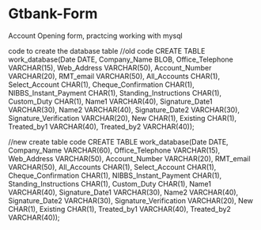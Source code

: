# Gtbank-Form
Account Opening form, practcing working with mysql

code to create the database table
//old code
CREATE TABLE work_database(Date DATE, Company_Name BLOB, Office_Telephone VARCHAR(15),
Web_Address VARCHAR(50), Account_Number VARCHAR(20), RMT_email VARCHAR(50),
All_Accounts CHAR(1), Select_Account CHAR(1), Cheque_Confirmation CHAR(1),
NIBBS_Instant_Payment CHAR(1), Standing_Instructions CHAR(1), Custom_Duty CHAR(1),
Name1 VARCHAR(40), Signature_Date1 VARCHAR(30), Name2 VARCHAR(40), 
Signature_Date2 VARCHAR(30), Signature_Verification VARCHAR(20), New CHAR(1),
Existing CHAR(1), Treated_by1 VARCHAR(40), Treated_by2 VARCHAR(40)); 

//new create table code
CREATE TABLE work_database(Date DATE, Company_Name VARCHAR(60), Office_Telephone VARCHAR(15),
Web_Address VARCHAR(50), Account_Number VARCHAR(20), RMT_email VARCHAR(50),
All_Accounts CHAR(1), Select_Account CHAR(1), Cheque_Confirmation CHAR(1),
NIBBS_Instant_Payment CHAR(1), Standing_Instructions CHAR(1), Custom_Duty CHAR(1),
Name1 VARCHAR(40), Signature_Date1 VARCHAR(30), Name2 VARCHAR(40), 
Signature_Date2 VARCHAR(30), Signature_Verification VARCHAR(20), New CHAR(1),
Existing CHAR(1), Treated_by1 VARCHAR(40), Treated_by2 VARCHAR(40)); 